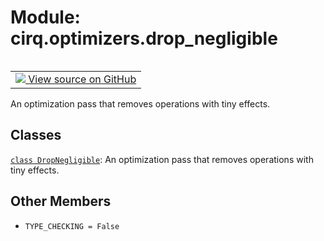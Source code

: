 <div itemscope itemtype="http://developers.google.com/ReferenceObject">
<meta itemprop="name" content="cirq.optimizers.drop_negligible" />
<meta itemprop="path" content="Stable" />
<meta itemprop="property" content="TYPE_CHECKING"/>
</div>

# Module: cirq.optimizers.drop_negligible

<!-- Insert buttons and diff -->

<table class="tfo-notebook-buttons tfo-api" align="left">

<td>
  <a target="_blank" href="https://github.com/quantumlib/cirq/tree/master/cirq/optimizers/drop_negligible.py">
    <img src="https://www.tensorflow.org/images/GitHub-Mark-32px.png" />
    View source on GitHub
  </a>
</td>
</table>



An optimization pass that removes operations with tiny effects.



## Classes

[`class DropNegligible`](../../cirq/optimizers/DropNegligible.md): An optimization pass that removes operations with tiny effects.

## Other Members

* `TYPE_CHECKING = False` <a id="TYPE_CHECKING"></a>
